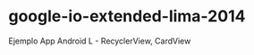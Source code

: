 google-io-extended-lima-2014
============================

Ejemplo App Android L -  RecyclerView, CardView 
